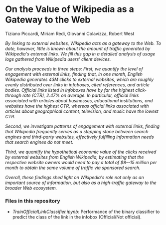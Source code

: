 # On the Value of Wikipedia as a Gateway to the Web

Tiziano Piccardi, Miriam Redi, Giovanni Colavizza, Robert West

_By linking to external websites, Wikipedia acts as a gateway to the Web. To date, however, little is known about the amount of traffic generated by Wikipedia's external links. We fill this gap in a detailed analysis of usage logs gathered from Wikipedia users' client devices._

_Our analysis proceeds in three steps:
First, we quantify the level of engagement with external links, finding that, in one month, English Wikipedia generates 43M clicks to external websites, which are roughly evenly distributed over links in infoboxes, cited references, and article bodies. Official links listed in infoboxes have by far the highest click-through rate (CTR), 2.47\% on average. In particular, official links associated with articles about businesses, educational institutions, and websites have the highest CTR, whereas official links associated with articles about geographical content, television, and music have the lowest CTR._

_Second, we investigate patterns of engagement with external links, finding that Wikipedia frequently serves as a stepping stone between search engines and third-party websites, effectively fulfilling information needs that search engines do not meet._

_Third, we quantify the hypothetical economic value of the clicks received by external websites from English Wikipedia, by estimating that the respective website owners would need to pay a total of \$8--15 million per month to obtain the same volume of traffic via sponsored search._

_Overall, these findings shed light on Wikipedia's role not only as an important source of information, but also as a high-traffic gateway to the broader Web ecosystem._

### Files in this repository

- _TrainOfficialLinkClassifier.ipynb_: Performance of the binary classifier to predict the class of the link in the infobox (Official/Not official).

